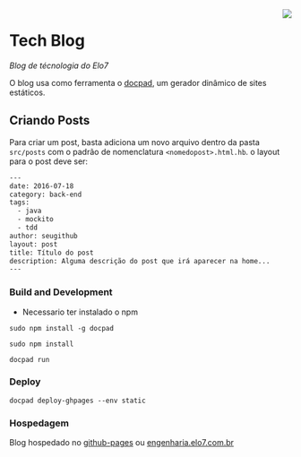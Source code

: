 <img align="right" src="http://images.elo7.com.br/assets/v3/desktop/svg/logo-elo7.svg" />

# Tech Blog
*Blog de técnologia do Elo7*

O blog usa como ferramenta o [docpad](http://docpad.org/docs/intro), um gerador dinâmico de sites estáticos.

## Criando Posts

Para criar um post, basta adiciona um novo arquivo dentro da pasta ``src/posts`` com o padrão de nomenclatura ``<nomedopost>.html.hb``. o layout para o post deve ser:
```html
---
date: 2016-07-18
category: back-end
tags:
  - java
  - mockito
  - tdd
author: seugithub
layout: post
title: Título do post
description: Alguma descrição do post que irá aparecer na home...
---
```

### Build and Development

- Necessario ter instalado o npm

``sudo npm install -g docpad``

``sudo npm install``

``docpad run``

### Deploy

``docpad deploy-ghpages --env static``

### Hospedagem

Blog hospedado no [github-pages](https://elo7.github.io/tech-blog) ou [engenharia.elo7.com.br](engenharia.elo7.com.br)
